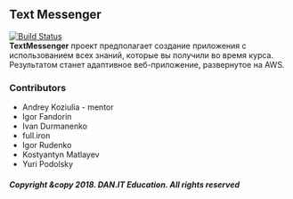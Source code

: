 ## Text Messenger

[![Build Status](https://travis-ci.org/podolsky4/TextMessenger.svg?branch=master)](https://travis-ci.org/podolsky4/TextMessenger)</br>
<b>TextMessenger</b> проект предполагает создание приложения с использованием всех знаний, которые вы получили во время курса. Результатом станет адаптивное веб-приложение, развернутое на AWS.

### Contributors
  * Andrey Koziulia - mentor	
  * Igor Fandorin
  * Ivan Durmanenko
  * full.iron
  * Igor Rudenko
  * Kostyantyn Matlayev
  * Yuri Podolsky
 
##### <i>Copyright &copy 2018. DAN.IT Education. All rights reserved</i>
